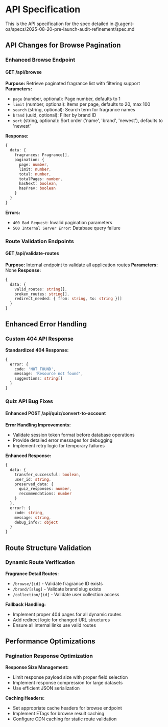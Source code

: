 # API Specification

This is the API specification for the spec detailed in @.agent-os/specs/2025-08-20-pre-launch-audit-refinement/spec.md

## API Changes for Browse Pagination

### Enhanced Browse Endpoint

#### GET /api/browse

**Purpose:** Retrieve paginated fragrance list with filtering support
**Parameters:**
- `page` (number, optional): Page number, defaults to 1
- `limit` (number, optional): Items per page, defaults to 20, max 100
- `search` (string, optional): Search term for fragrance names
- `brand` (uuid, optional): Filter by brand ID
- `sort` (string, optional): Sort order ('name', 'brand', 'newest'), defaults to 'newest'

**Response:**
```typescript
{
  data: {
    fragrances: Fragrance[],
    pagination: {
      page: number,
      limit: number,
      total: number,
      totalPages: number,
      hasNext: boolean,
      hasPrev: boolean
    }
  }
}
```

**Errors:**
- `400 Bad Request`: Invalid pagination parameters
- `500 Internal Server Error`: Database query failure

### Route Validation Endpoints

#### GET /api/validate-routes

**Purpose:** Internal endpoint to validate all application routes
**Parameters:** None
**Response:**
```typescript
{
  data: {
    valid_routes: string[],
    broken_routes: string[],
    redirect_needed: { from: string, to: string }[]
  }
}
```

## Enhanced Error Handling

### Custom 404 API Response

**Standardized 404 Response:**
```typescript
{
  error: {
    code: 'NOT_FOUND',
    message: 'Resource not found',
    suggestions: string[]
  }
}
```

### Quiz API Bug Fixes

#### Enhanced POST /api/quiz/convert-to-account

**Error Handling Improvements:**
- Validate session token format before database operations
- Provide detailed error messages for debugging
- Implement retry logic for temporary failures

**Enhanced Response:**
```typescript
{
  data: {
    transfer_successful: boolean,
    user_id: string,
    preserved_data: {
      quiz_responses: number,
      recommendations: number
    }
  },
  error?: {
    code: string,
    message: string,
    debug_info?: object
  }
}
```

## Route Structure Validation

### Dynamic Route Verification

**Fragrance Detail Routes:**
- `/browse/[id]` - Validate fragrance ID exists
- `/brand/[slug]` - Validate brand slug exists  
- `/collection/[id]` - Validate user collection access

**Fallback Handling:**
- Implement proper 404 pages for all dynamic routes
- Add redirect logic for changed URL structures
- Ensure all internal links use valid routes

## Performance Optimizations

### Pagination Response Optimization

**Response Size Management:**
- Limit response payload size with proper field selection
- Implement response compression for large datasets
- Use efficient JSON serialization

**Caching Headers:**
- Set appropriate cache headers for browse endpoint
- Implement ETags for browse result caching
- Configure CDN caching for static route validation